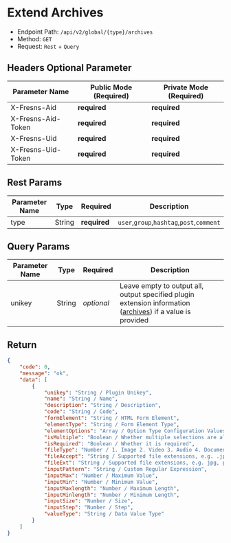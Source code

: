 # Extend Archives

- Endpoint Path: `/api/v2/global/{type}/archives`
- Method: `GET`
- Request: `Rest` + `Query`

## Headers Optional Parameter

| Parameter Name | Public Mode (Required) | Private Mode (Required) |
| --- | --- | --- |
| X-Fresns-Aid | **required** | **required** |
| X-Fresns-Aid-Token | **required** | **required** |
| X-Fresns-Uid | **required** | **required** |
| X-Fresns-Uid-Token | **required** | **required** |

## Rest Params

| Parameter Name | Type | Required | Description |
| --- | --- | --- | --- |
| type | String | **required** | `user`,`group`,`hashtag`,`post`,`comment` |

## Query Params

| Parameter Name | Type | Required | Description |
| --- | --- | --- | --- |
| unikey | String | *optional* | Leave empty to output all, output specified plugin extension information ([archives](../../database/extends/archives.md)) if a value is provided |

## Return

```json
{
    "code": 0,
    "message": "ok",
    "data": [
        {
            "unikey": "String / Plugin Unikey",
            "name": "String / Name",
            "description": "String / Description",
            "code": "String / Code",
            "formElement": "String / HTML Form Element",
            "elementType": "String / Form Element Type",
            "elementOptions": "Array / Option Type Configuration Values",
            "isMultiple": "Boolean / Whether multiple selections are allowed, valid for select, email, file, etc.",
            "isRequired": "Boolean / Whether it is required",
            "fileType": "Number / 1. Image 2. Video 3. Audio 4. Document", // Used when elementType is file
            "fileAccept": "String / Supported file extensions, e.g. .jpg, .png", // Used when elementType is file
            "fileExt": "String / Supported file extensions, e.g. jpg, png", // Used when elementType is file
            "inputPattern": "String / Custom Regular Expression",
            "inputMax": "Number / Maximum Value",
            "inputMin": "Number / Minimum Value",
            "inputMaxlength": "Number / Maximum Length",
            "inputMinlength": "Number / Minimum Length",
            "inputSize": "Number / Size",
            "inputStep": "Number / Step",
            "valueType": "String / Data Value Type"
        }
    ]
}
```
